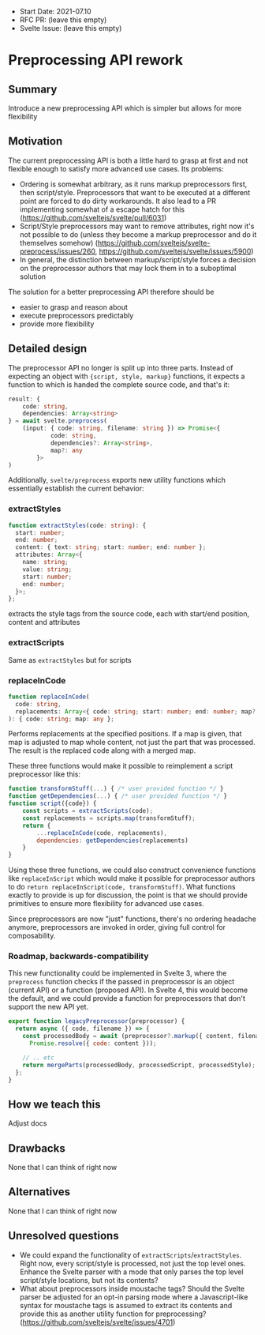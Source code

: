 - Start Date: 2021-07.10
- RFC PR: (leave this empty)
- Svelte Issue: (leave this empty)

# Preprocessing API rework

## Summary

Introduce a new preprocessing API which is simpler but allows for more flexibility

## Motivation

The current preprocessing API is both a little hard to grasp at first and not flexible enough to satisfy more advanced use cases. Its problems:

- Ordering is somewhat arbitrary, as it runs markup preprocessors first, then script/style. Preprocessors that want to be executed at a different point are forced to do dirty workarounds. It also lead to a PR implementing somewhat of a escape hatch for this (https://github.com/sveltejs/svelte/pull/6031)
- Script/Style preprocessors may want to remove attributes, right now it's not possible to do (unless they become a markup preprocessor and do it themselves somehow) (https://github.com/sveltejs/svelte-preprocess/issues/260, https://github.com/sveltejs/svelte/issues/5900)
- In general, the distinction between markup/script/style forces a decision on the preprocessor authors that may lock them in to a suboptimal solution

The solution for a better preprocessing API therefore should be

- easier to grasp and reason about
- execute preprocessors predictably
- provide more flexibility

## Detailed design

The preprocessor API no longer is split up into three parts. Instead of expecting an object with `{script, style, markup}` functions, it expects a function to which is handed the complete source code, and that's it:

```typescript
result: {
	code: string,
	dependencies: Array<string>
} = await svelte.preprocess(
    (input: { code: string, filename: string }) => Promise<{
			code: string,
			dependencies?: Array<string>,
            map?: any
		}>
)
```

Additionally, `svelte/preprocess` exports new utility functions which essentially establish the current behavior:

### extractStyles

```typescript
function extractStyles(code: string): {
  start: number;
  end: number;
  content: { text: string; start: number; end: number };
  attributes: Array<{
    name: string;
    value: string;
    start: number;
    end: number;
  }>;
};
```

extracts the style tags from the source code, each with start/end position, content and attributes

### extractScripts

Same as `extractStyles` but for scripts

### replaceInCode

```typescript
function replaceInCode(
  code: string,
  replacements: Array<{ code: string; start: number; end: number; map?: any }>
): { code: string; map: any };
```

Performs replacements at the specified positions. If a map is given, that map is adjusted to map whole content, not just the part that was processed. The result is the replaced code along with a merged map.

These three functions would make it possible to reimplement a script preprocessor like this:

```javascript
function transformStuff(...) { /* user provided function */ }
function getDependencies(...) { /* user provided function */ }
function script({code}) {
    const scripts = extractScripts(code);
    const replacements = scripts.map(transformStuff);
    return {
        ...replaceInCode(code, replacements),
        dependencies: getDependencies(replacements)
    }
}
```

Using these three functions, we could also construct convenience functions like `replaceInScript` which would make it possible for preprocessor authors to do `return replaceInScript(code, transformStuff)`. What functions exactly to provide is up for discussion, the point is that we should provide primitives to ensure more flexibility for advanced use cases.

Since preprocessors are now "just" functions, there's no ordering headache anymore, preprocessors are invoked in order, giving full control for composability.

### Roadmap, backwards-compatibility

This new functionality could be implemented in Svelte 3, where the `preprocess` function checks if the passed in preprocessor is an object (current API) or a function (proposed API). In Svelte 4, this would become the default, and we could provide a function for preprocessors that don't support the new API yet.

```javascript
export function legacyPreprocessor(preprocessor) {
  return async ({ code, filename }) => {
    const processedBody = await (preprocessor?.markup({ content, filename }) ??
      Promise.resolve({ code: content }));

    // .. etc
    return mergeParts(processedBody, processedScript, processedStyle);
  };
}
```

## How we teach this

Adjust docs

## Drawbacks

None that I can think of right now

## Alternatives

None that I can think of right now

## Unresolved questions

- We could expand the functionality of `extractScripts`/`extractStyles`. Right now, every script/style is processed, not just the top level ones. Enhance the Svelte parser with a mode that only parses the top level script/style locations, but not its contents?
- What about preprocessors inside moustache tags? Should the Svelte parser be adjusted for an opt-in parsing mode where a Javascript-like syntax for moustache tags is assumed to extract its contents and provide this as another utility function for preprocessing? (https://github.com/sveltejs/svelte/issues/4701)

